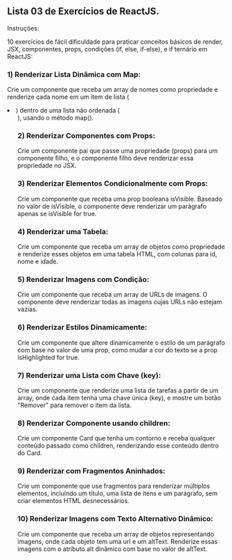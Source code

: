 Lista 03 de Exercícios de ReactJS.  
- 
  
Instruções: 

10 exercícios de fácil dificuldade para praticar conceitos básicos de render, JSX, componentes, props, condições (if, else, if-else), e if ternário em ReactJS: 


### 1) Renderizar Lista Dinâmica com Map: 
Crie um componente que receba um array de nomes como propriedade e renderize cada nome em um item de lista (<li>) dentro de uma lista não ordenada (<ul>), usando o método map(). 


### 2) Renderizar Componentes com Props: 
Crie um componente pai que passe uma propriedade (props) para um componente filho, e o componente filho deve renderizar essa propriedade no JSX. 
 

### 3) Renderizar Elementos Condicionalmente com Props: 
Crie um componente que receba uma prop booleana isVisible. Baseado no valor de isVisible, o componente deve renderizar um parágrafo apenas se isVisible for true. 
 

### 4) Renderizar uma Tabela: 
Crie um componente que receba um array de objetos como propriedade e renderize esses objetos em uma tabela HTML, com colunas para id, nome e idade. 


### 5) Renderizar Imagens com Condição: 
Crie um componente que receba um array de URLs de imagens. O componente deve renderizar todas as imagens cujas URLs não estejam vazias. 


### 6) Renderizar Estilos Dinamicamente: 
Crie um componente que altere dinamicamente o estilo de um parágrafo com base no valor de uma prop, como mudar a cor do texto se a prop isHighlighted for true. 

  
### 7) Renderizar uma Lista com Chave (key): 
Crie um componente que renderize uma lista de tarefas a partir de um array, onde cada item tenha uma chave única (key), e mostre um botão "Remover" para remover o item da lista. 


### 8) Renderizar Componente usando children: 
Crie um componente Card que tenha um contorno e receba qualquer conteúdo passado como children, renderizando esse conteúdo dentro do Card. 
  

### 9) Renderizar com Fragmentos Aninhados: 
Crie um componente que use fragmentos para renderizar múltiplos elementos, incluindo um título, uma lista de itens e um parágrafo, sem criar elementos HTML desnecessários. 
  

### 10) Renderizar Imagens com Texto Alternativo Dinâmico: 
Crie um componente que receba um array de objetos representando imagens, onde cada objeto tem uma url e um altText. Renderize essas imagens com o atributo alt dinâmico com base no valor de altText. 